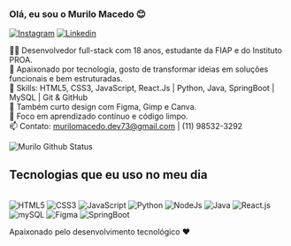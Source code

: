 
### Olá, eu sou o Murilo Macedo 😊

[![Instagram]( 	https://img.shields.io/badge/Instagram-E4405F?style=for-the-badge&logo=instagram&logoColor=white)](https://www.instagram.com/_murilodev/)
[![Linkedin]( 	https://img.shields.io/badge/LinkedIn-0077B5?style=for-the-badge&logo=linkedin&logoColor=white)](https://www.linkedin.com/in/murilo-macedo-8b1567316/)

👨‍💻 Desenvolvedor full-stack com 18 anos, estudante da FIAP e do Instituto PROA. <br>
🚀 Apaixonado por tecnologia, gosto de transformar ideias em soluções funcionais e bem estruturadas. <br>
🧠 Skills: HTML5, CSS3, JavaScript, React.Js | Python, Java, SpringBoot | MySQL | Git & GitHub <br>
🎨 Também curto design com Figma, Gimp e Canva. <br>
🎯 Foco em aprendizado contínuo e código limpo. <br>
📫 Contato: murilomacedo.dev73@gmail.com | (11) 98532-3292



![Murilo Github Status](https://github-readme-stats.vercel.app/api?username=MuriloMacedoSilva&show_icons=true&theme=onedark)

## Tecnologias que eu uso no meu dia

<div style="display: inline_block"><br>
  <img aling="center" alt="HTML5" src="https://img.shields.io/badge/HTML5-E34F26?style=for-the-badge&logo=html5&logoColor=white">
  <img aling="center" alt="CSS3" src="https://img.shields.io/badge/CSS3-1572B6?style=for-the-badge&logo=css3&logoColor=white">
  <img aling="center" alt="JavaScript" src="https://img.shields.io/badge/JavaScript-F7DF1E?style=for-the-badge&logo=javascript&logoColor=black">
  <img aling="center" alt="Python" src="https://img.shields.io/badge/Python-14354C?style=for-the-badge&logo=python&logoColor=white">
  <img aling="center" alt="NodeJs" src="https://img.shields.io/badge/Node.js-43853D?style=for-the-badge&logo=node.js&logoColor=white">
  <img aling="center" alt="Java" src="https://img.shields.io/badge/Java-ED8B00?style=for-the-badge&logo=openjdk&logoColor=white">
  <img aling="center" alt="React.js" src="https://img.shields.io/badge/-ReactJs-61DAFB?logo=react&logoColor=white&style=for-the-badge">
  <img aling="center" alt="mySQL" src="https://img.shields.io/badge/MySQL-4479A1?style=for-the-badge&logo=mysql&logoColor=white">
  <img aling="center" alt="Figma" src="https://img.shields.io/badge/Figma-F24E1E?style=for-the-badge&logo=figma&logoColor=white">
  <img aling="center" alt="SpringBoot" src="https://img.shields.io/badge/SpringBoot-6DB33F?style=flat-square&logo=Spring&logoColor=white">
</div>

Apaixonado pelo desenvolvimento tecnológico ❤️
